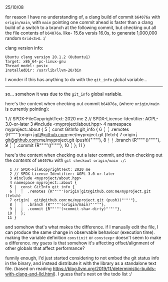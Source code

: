 25/10/08

for reason I have no understanding of, a clang build of commit `b64076a` with `origin/main`, with `main` pointing one commit ahead is faster than a clang build of a switch to a branch at the following commit, but checking out all the file contents of `b64076a`. like- 15.6s versis 16.0s, to generate 1,000,000 random `Grid<3>`s. :/

clang version info:

```none
Ubuntu clang version 20.1.2 (0ubuntu1)
Target: x86_64-pc-linux-gnu
Thread model: posix
InstalledDir: /usr/lib/llvm-20/bin
```

I wonder if this has anything to do with the `git_info` global variable...

---

so... somehow it was due to the `git_info` global variable.

here's the content when checking out commit `b64076a`, (where `origin/main` is currently pointing):

  1 // SPDX-FileCopyrightText: 2020 me
  2 // SPDX-License-Identifier: AGPL-3.0-or-later
  3 #include <myproject/about.hpp>
  4 namespace myproject::about {
  5 ┊  const GitInfo git_info {
  6 ┊  ┊  .remotes {R""'"'(origin┊git@github.com:me/myproject.git (fetch)
  7 origin┊  git@github.com:me/myproject.git (push))"'"'"},
  8 ┊  ┊  .branch {R""'"'()"'"'"},
  9 ┊  ┊  .commit {R""'"'(<commit-sha>)"'"'"},
 10 ┊  };
 11 }

here's the content when checking out a later commit, and then checking out the _contents_ of `b64076a` with `git checkout origin/main :/`:
```none
  1 // SPDX-FileCopyrightText: 2020 me
  2 // SPDX-License-Identifier: AGPL-3.0-or-later
  3 #include <myproject/about.hpp>
  4 namespace myproject::about {
  5 ┊  const GitInfo git_info {
  6 ┊  ┊  .remotes {R""'"'(origin┊git@github.com:me/myproject.git (fetch)
  7 origin┊  git@github.com:me/myproject.git (push))"'"'"},
  8 ┊  ┊  .branch {R""'"'(origin/main)"'"'"},
  9 ┊  ┊  .commit {R""'"'(<commit-sha>-dirty)"'"'"},
 10 ┊  };
 11 }
```

and somehow that's what makes the difference. if I manually edit the file, I can produce the same change in observable behaviour (execution time). making the variable definition `constinit` or `constexpr` doesn't seem to make a difference. my _guess_ is that somehow it's affecting offset/alignment of other globals that affect performance?

funnily enough, I'd just started considering to not embed the git status info in the binary, and instead distribute it with the library as a standalone text file. (based on reading https://blog.llvm.org/2019/11/deterministic-builds-with-clang-and-lld.html). I guess that's next on the todo list :/